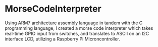 # MorseCodeInterpreter
Using ARM7 architecture assembly language in tandem with the C programming language, I created a morse code interpreter which takes real-time GPIO input from switches, and translates to ASCII on an I2C interface LCD, utilizing a Raspberry Pi Microncontroller.
